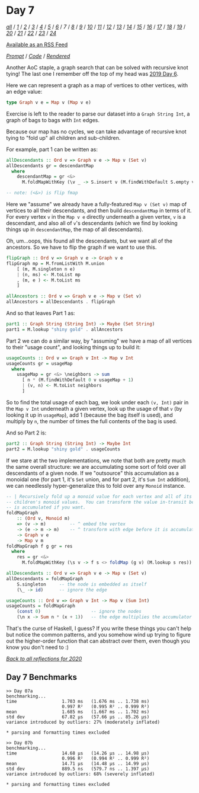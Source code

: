 Day 7
===

<!--
This section is generated and compiled by the build script at ./Build.hs from
the file `./reflections/day07.md`.  If you want to edit this, edit
that file instead!
-->

*[all][reflections]* / *[1][day01]* / *[2][day02]* / *[3][day03]* / *[4][day04]* / *[5][day05]* / *[6][day06]* / *7* / *[8][day08]* / *[9][day09]* / *[10][day10]* / *[11][day11]* / *[12][day12]* / *[13][day13]* / *[14][day14]* / *[15][day15]* / *[16][day16]* / *[17][day17]* / *[18][day18]* / *[19][day19]* / *[20][day20]* / *[21][day21]* / *[22][day22]* / *[23][day23]* / *[24][day24]*

[reflections]: https://github.com/mstksg/advent-of-code-2020/blob/master/reflections.md
[day01]: https://github.com/mstksg/advent-of-code-2020/blob/master/reflections-out/day01.md
[day02]: https://github.com/mstksg/advent-of-code-2020/blob/master/reflections-out/day02.md
[day03]: https://github.com/mstksg/advent-of-code-2020/blob/master/reflections-out/day03.md
[day04]: https://github.com/mstksg/advent-of-code-2020/blob/master/reflections-out/day04.md
[day05]: https://github.com/mstksg/advent-of-code-2020/blob/master/reflections-out/day05.md
[day06]: https://github.com/mstksg/advent-of-code-2020/blob/master/reflections-out/day06.md
[day08]: https://github.com/mstksg/advent-of-code-2020/blob/master/reflections-out/day08.md
[day09]: https://github.com/mstksg/advent-of-code-2020/blob/master/reflections-out/day09.md
[day10]: https://github.com/mstksg/advent-of-code-2020/blob/master/reflections-out/day10.md
[day11]: https://github.com/mstksg/advent-of-code-2020/blob/master/reflections-out/day11.md
[day12]: https://github.com/mstksg/advent-of-code-2020/blob/master/reflections-out/day12.md
[day13]: https://github.com/mstksg/advent-of-code-2020/blob/master/reflections-out/day13.md
[day14]: https://github.com/mstksg/advent-of-code-2020/blob/master/reflections-out/day14.md
[day15]: https://github.com/mstksg/advent-of-code-2020/blob/master/reflections-out/day15.md
[day16]: https://github.com/mstksg/advent-of-code-2020/blob/master/reflections-out/day16.md
[day17]: https://github.com/mstksg/advent-of-code-2020/blob/master/reflections-out/day17.md
[day18]: https://github.com/mstksg/advent-of-code-2020/blob/master/reflections-out/day18.md
[day19]: https://github.com/mstksg/advent-of-code-2020/blob/master/reflections-out/day19.md
[day20]: https://github.com/mstksg/advent-of-code-2020/blob/master/reflections-out/day20.md
[day21]: https://github.com/mstksg/advent-of-code-2020/blob/master/reflections-out/day21.md
[day22]: https://github.com/mstksg/advent-of-code-2020/blob/master/reflections-out/day22.md
[day23]: https://github.com/mstksg/advent-of-code-2020/blob/master/reflections-out/day23.md
[day24]: https://github.com/mstksg/advent-of-code-2020/blob/master/reflections-out/day24.md

[Available as an RSS Feed][rss]

[rss]: http://feeds.feedburner.com/jle-advent-of-code-2020

*[Prompt][d07p]* / *[Code][d07g]* / *[Rendered][d07h]*

[d07p]: https://adventofcode.com/2020/day/7
[d07g]: https://github.com/mstksg/advent-of-code-2020/blob/master/src/AOC/Challenge/Day07.hs
[d07h]: https://mstksg.github.io/advent-of-code-2020/src/AOC.Challenge.Day07.html

Another AoC staple, a graph search that can be solved with recursive knot
tying!  The last one I remember off the top of my head was [2019 Day
6][2019d06].

[2019d06]: https://github.com/mstksg/advent-of-code-2019/blob/master/reflections.md#day-6

Here we can represent a graph as a map of vertices to other vertices, with an
edge value:

```haskell
type Graph v e = Map v (Map v e)
```

Exercise is left to the reader to parse our dataset into a `Graph String Int`,
a graph of bags to bags with `Int` edges.

Because our map has no cycles, we can take advantage of recursive knot tying to
"fold up" all children and sub-children.

For example, part 1 can be written as:

```haskell
allDescendants :: Ord v => Graph v e -> Map v (Set v)
allDescendants gr = descendantMap
  where
    descendantMap = gr <&>
      M.foldMapWithKey (\v _ -> S.insert v (M.findWithDefault S.empty v descendantMap))

-- note: (<&>) is flip fmap
```

Here we "assume" we already have a fully-featured `Map v (Set v)` map of
vertices to all their descendants, and then build `descendantMap` in terms of
it.  For every vertex `v` in the `Map v e` directly underneath a given vertex,
`v` is a descendant, and also all of `v`'s descendants (which we find by
looking things up in `descendantMap`, the map of all descendants).

Oh, um...oops, this found all the descendants, but we want all of the
ancestors.  So we have to flip the graph if we want to use this.

```haskell
flipGraph :: Ord v => Graph v e -> Graph v e
flipGraph mp = M.fromListWith M.union
    [ (m, M.singleton n e)
    | (n, ms) <- M.toList mp
    , (m, e ) <- M.toList ms
    ]

allAncestors :: Ord v => Graph v e -> Map v (Set v)
allAncestors = allDescendants . flipGraph
```

And so that leaves Part 1 as:

```haskell
part1 :: Graph String (String Int) -> Maybe (Set String)
part1 = M.lookup "shiny gold" . allAncestors
```

Part 2 we can do a similar way, by "assuming" we have a map of all vertices to
their "usage count", and looking things up to build it:

```haskell
usageCounts :: Ord v => Graph v Int -> Map v Int
usageCounts gr = usageMap
  where
    usageMap = gr <&> \neighbors -> sum
      [ n * (M.findWithDefault 0 v usageMap + 1)
      | (v, n) <- M.toList neighbors
      ]
```

So to find the total usage of each bag, we look under each `(v, Int)` pair in the
`Map v Int` underneath a given vertex, look up the usage of that `v` (by
looking it up in `usageMap`), add 1 (because the bag itself is used), and
multiply by `n`, the number of times the full contents of the bag is used.

And so Part 2 is:

```haskell
part2 :: Graph String (String Int) -> Maybe Int
part2 = M.lookup "shiny gold" . usageCounts
```

If we stare at the two implementations, we note that both are pretty much the
same overall structure: we are accumulating some sort of fold over all
descendants of a given node.  If we "outsource" this accumulation as a monoidal
one (for part 1, it's `Set` union, and for part 2, it's `Sum Int` addition), we
can needlessly hyper-generalize this to fold over any `Monoid` instance.

```haskell
-- | Recursively fold up a monoid value for each vertex and all of its
-- children's monoid values.  You can transform the value in-transit before it
-- is accumulated if you want.
foldMapGraph
    :: (Ord v, Monoid m)
    => (v -> m)         -- ^ embed the vertex
    -> (e -> m -> m)    -- ^ transform with edge before it is accumulated
    -> Graph v e
    -> Map v m
foldMapGraph f g gr = res
  where
    res = gr <&>
      M.foldMapWithKey (\s v -> f s <> foldMap (g v) (M.lookup s res))

allDescendants :: Ord v => Graph v e -> Map v (Set v)
allDescendants = foldMapGraph
    S.singleton     -- the node is embedded as itself
    (\_ -> id)      -- ignore the edge

usageCounts :: Ord v => Graph v Int -> Map v (Sum Int)
usageCounts = foldMapGraph
    (const 0)                   -- ignore the nodes
    (\n x -> Sum n * (x + 1))   -- the edge multiplies the accumulator plus one
```

That's the curse of Haskell, I guess?  If you write these things you can't help
but notice the common patterns, and you somehow wind up trying to figure out
the higher-order function that can abstract over them, even though you know you
don't need to :)


*[Back to all reflections for 2020][reflections]*

## Day 7 Benchmarks

```
>> Day 07a
benchmarking...
time                 1.703 ms   (1.676 ms .. 1.738 ms)
                     0.997 R²   (0.995 R² .. 0.999 R²)
mean                 1.685 ms   (1.667 ms .. 1.702 ms)
std dev              67.82 μs   (57.66 μs .. 85.26 μs)
variance introduced by outliers: 27% (moderately inflated)

* parsing and formatting times excluded

>> Day 07b
benchmarking...
time                 14.68 μs   (14.26 μs .. 14.98 μs)
                     0.996 R²   (0.994 R² .. 0.999 R²)
mean                 14.71 μs   (14.48 μs .. 14.99 μs)
std dev              889.5 ns   (579.7 ns .. 1.397 μs)
variance introduced by outliers: 68% (severely inflated)

* parsing and formatting times excluded
```

